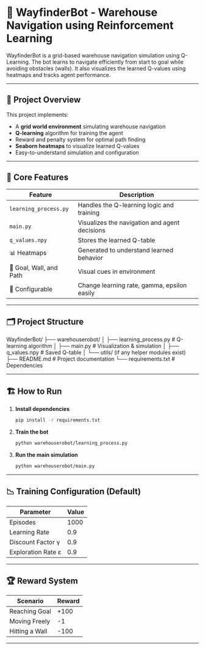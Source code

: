 # 🤖 WayfinderBot - Warehouse Navigation using Reinforcement Learning

WayfinderBot is a grid-based warehouse navigation simulation using Q-Learning. The bot learns to navigate efficiently from start to goal while avoiding obstacles (walls). It also visualizes the learned Q-values using heatmaps and tracks agent performance.

---

## 🚀 Project Overview

This project implements:
- A **grid world environment** simulating warehouse navigation
- **Q-learning** algorithm for training the agent
- Reward and penalty system for optimal path finding
- **Seaborn heatmaps** to visualize learned Q-values
- Easy-to-understand simulation and configuration

---

## 🧠 Core Features

| Feature                  | Description |
|--------------------------|-------------|
| `learning_process.py`    | Handles the Q-learning logic and training |
| `main.py`                | Visualizes the navigation and agent decisions |
| `q_values.npy`           | Stores the learned Q-table |
| 📊 Heatmaps              | Generated to understand learned behavior |
| 🧭 Goal, Wall, and Path  | Visual cues in environment |
| 💾 Configurable          | Change learning rate, gamma, epsilon easily |

---

## 🗂️ Project Structure

WayfinderBot/ ├── warehouserobot/ │ ├── learning_process.py # Q-learning algorithm │ ├── main.py # Visualization & simulation │ ├── q_values.npy # Saved Q-table │ └── utils/ (if any helper modules exist) ├── README.md # Project documentation └── requirements.txt # Dependencies


---

## 🏗️ How to Run

1. **Install dependencies**
    ```bash
    pip install -r requirements.txt
    ```

2. **Train the bot**
    ```bash
    python warehouserobot/learning_process.py
    ```

3. **Run the main simulation**
    ```bash
    python warehouserobot/main.py
    ```

---

## 📉 Training Configuration (Default)

| Parameter         | Value  |
|------------------|--------|
| Episodes          | 1000   |
| Learning Rate     | 0.9    |
| Discount Factor γ | 0.9    |
| Exploration Rate ε| 0.9    |

---

## 🏆 Reward System

| Scenario       | Reward   |
|----------------|----------|
| Reaching Goal  | +100     |
| Moving Freely  | -1       |
| Hitting a Wall | -100     |

---

